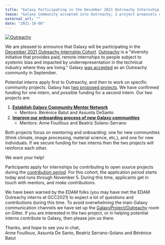 ```yaml
---
title: "Galaxy Participating in the December 2021 Outreachy Internship Cohort"
tease: "Galaxy Community accepted into Outreachy; 2 project proposals open"
external_url: ""
date: "2021-10-08"
---
```


<div class="float-right" style="max-width: 16rem;">

[![Outreachy](/images/logos/outreachy-logo.svg)](https://www.outreachy.org/)

</div>

We are pleased to announce that Galaxy will be participating in the [December 2021 Outreachy Internship Cohort](https://www.outreachy.org/blog/2021-08-13/december-2021-initial-applications-open/).  [Outreachy](https://www.outreachy.org/) is a "diversity initiative that provides paid, remote internships to people subject to systemic bias and impacted by underrepresentation in the technical industry where they are living."  Galaxy [was accepted](https://www.outreachy.org/outreachy-december-2021-internship-round/communities/galaxy-community/) as an Outreachy community in September.  

Potential interns apply first to Outreachy, and then to work on specific community projects.  Galaxy has [two proposed projects](https://www.outreachy.org/apply/project-selection/#galaxy-community).  We have confirmed funding for one intern, and possible funding for a second intern.  Our two projects are:

1. **[Establish Galaxy Community Mentor Network](https://www.outreachy.org/outreachy-december-2021-internship-round/communities/galaxy-community/#establish-galaxy-community-mentor-network)**
   * Mentors: Bérénice Batut and Assunta DeSanto
2. **[Improve our onboarding process of new Galaxy communities](https://www.outreachy.org/outreachy-december-2021-internship-round/communities/galaxy-community/#improve-our-onboarding-process-of-new-galaxy-commu)**
   * Mentors: Anne Fouilloux and Beatriz Solano-Serrano

Both projects focus on mentoring and onboarding: one for new communities (think climate, image processing, material science, etc,), and one for new individuals.  If we secure funding for two interns then the two projects will reinforce each other.

<div class="h2">We want your help!</div>

Participants apply for internships by contributing to open source projects during the *[contribution period](https://www.outreachy.org/docs/applicant/#application-period).*  For this cohort, the application period starts today and runs through November 5.  During this time, applicants get in touch with mentors, and *make contributions*.  

We have been warned by the EDAM folks (you may have met the EDAM Outreachy interns at GCC2021) to expect a lot of questions and contributions during this time.  To avoid overwhelming the main Galaxy communication channels we have set up the [GalaxyProject/Outreachy](https://gitter.im/galaxyproject/Outreachy) room on Gitter.  If you are interested in the two project, or in helping potential interns contribute to Galaxy, then please join us there.

Thanks, and hope to see you in chat,<br />
Anne Fouilloux, Assunta De Santo, Beatriz Serrano-Solano and Bérénice Batut